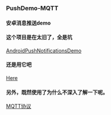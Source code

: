 ### PushDemo-MQTT
#### 安卓消息推送demo

####  这个项目是在太旧了，全是坑
[AndroidPushNotificationsDemo](https://github.com/tokudu/AndroidPushNotificationsDemo)


#### 还是用它吧
[Here](https://github.com/eclipse/paho.mqtt.android)

#### 另外，既然使用了为什么不深入了解一下呢。
[MQTT协议](https://github.com/mcxiaoke/mqtt)